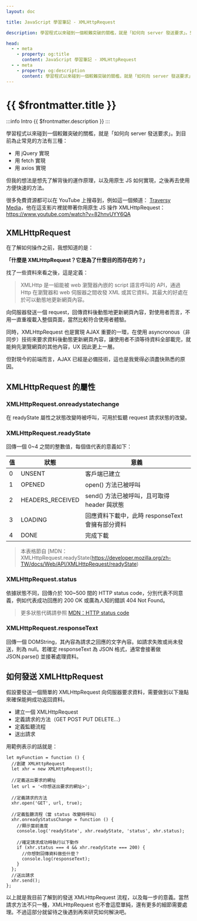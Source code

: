 ```yaml
---
layout: doc

title: JavaScript 學習筆記 - XMLHttpRequest

description: 學習程式以來碰到一個較難突破的關檻，就是「如何向 server 發送要求」。到目前為止常見的方法有三種：JQuery、fetch、axios，但我想先了解背後的運作原理，以及用原生 JS 如何實現，之後再去使用方便快速的方法。

head:
  - - meta
    - property: og:title
      content: JavaScript 學習筆記 - XMLHttpRequest
  - - meta
    - property: og:description
      content: 學習程式以來碰到一個較難突破的關檻，就是「如何向 server 發送要求」。到目前為止常見的方法有三種：JQuery、fetch、axios，但我想先了解背後的運作原理，以及用原生 JS 如何實現，之後再去使用方便快速的方法。
---
```


# {{ $frontmatter.title }}

:::info Intro
{{ $frontmatter.description }}
:::

學習程式以來碰到一個較難突破的關檻，就是「如何向 server 發送要求」。到目前為止常見的方法有三種：

- 用 jQuery 實現
- 用 fetch 實現
- 用 axios 實現

但我的想法是想先了解背後的運作原理，以及用原生 JS 如何實現，之後再去使用方便快速的方法。

很多免費資源都可以在 YouTube 上搜尋到，例如這一個頻道： [Traversy Media](https://www.youtube.com/user/TechGuyWeb)，他在這支影片裡就帶著你用原生 JS 操作 XMLHttpRequest：https://www.youtube.com/watch?v=82hnvUYY6QA

## XMLHttpRequest

在了解如何操作之前，我想知道的是：

**「什麼是 XMLHttpRequest？它是為了什麼目的而存在的？」**

找了一些資料來看之後，這是定義：

> XMLHttp 是一組能被 web 瀏覽器內嵌的 script 語言呼叫的 API，通過 Http 在瀏覽器和 web 伺服器之間收發 XML 或其它資料。其最大的好處在於可以動態地更新網頁內容。

向伺服器發送一個 request，回傳資料後動態地更新網頁內容，對使用者而言，不用一直重複載入整個頁面，當然比較符合使用者體驗。

同時，XMLHttpRequest 也是實現 AJAX 重要的一環，在使用 asyncronous（非同步）技術來要求資料後動態更新網頁內容，讓使用者不須等待資料全部載完，就能夠先瀏覽網頁的其他內容，UX 因此更上一層。

但對現今的前端而言，AJAX 已經是必備技術，這也是我覺得必須盡快熟悉的原因。

## XMLHttpRequest 的屬性

### XMLHttpRequest.onreadystatechange

在 readyState 屬性之狀態改變時被呼叫，可用於監聽 request 請求狀態的改變。

### XMLHttpRequest.readyState

回傳一個 0~4 之間的整數值，每個值代表的意義如下：

| 值  | 狀態             | 意義                                             |
| --- | ---------------- | ------------------------------------------------ |
| 0   | UNSENT           | 客戶端已建立                                     |
| 1   | OPENED           | open() 方法已被呼叫                              |
| 2   | HEADERS_RECEIVED | send() 方法已被呼叫，且可取得 header 與狀態      |
| 3   | LOADING          | 回應資料下載中，此時 responseText 會擁有部分資料 |
| 4   | DONE             | 完成下載                                         |

> 本表格節自 [MDN：XMLHttpRequest.readyState(https://developer.mozilla.org/zh-TW/docs/Web/API/XMLHttpRequest/readyState)

### XMLHttpRequest.status

依據狀態不同，回傳介於 100~500 間的 HTTP status code，分別代表不同意義，例如代表成功回應的 200 OK 或廣為人知的錯誤 404 Not Found。

> 更多狀態代碼請參照 [MDN：HTTP status code](https://developer.mozilla.org/zh-TW/docs/Web/HTTP/Status)

### XMLHttpRequest.responseText

回傳一個 DOMString，其內容為請求之回應的文字內容。如請求失敗或尚未發送，則為 null。若確定 responseText 為 JSON 格式，通常會接著做 JSON.parse() 並接著處理資料。

## 如何發送 XMLHttpRequest

假設要發送一個簡單的 XMLHttpRequest 向伺服器要求資料，需要做到以下幾點來確保能夠成功返回資料。

- 建立一個 XMLHttpRequest
- 定義請求的方法（GET POST PUT DELETE…）
- 定義監聽流程
- 送出請求

用範例表示的話就是：

```js:line-numbers
let myFunction = function () {
  //創建 XMLHttpRequest
  let xhr = new XMLHttpRequest();

  //定義送出要求的網址
  let url = '<你想送出要求的網址>';

  //定義請求的方法
  xhr.open('GET', url, true);

  //定義監聽流程（當 status 改變時呼叫）
  xhr.onreadyStatusChange = function () {
    //顯示當前進度
    console.log('readyState', xhr.readyState, 'status', xhr.status);

    //確定請求成功時執行以下動作
    if (xhr.status === 4 && xhr.readyState === 200) {
      //你想對回傳資料做些什麼？
      console.log(responseText);
    }
  };
  //送出請求
  xhr.send();
};
```

以上就是我目前了解到的發送 XMLHttpRequest 流程，以及每一步的意義。當然請求方法不只一種，XMLHttpRequest 也不會這麼單純，還有更多的細節需要處理。不過這部分就留待之後遇到再來研究如何解決吧。
